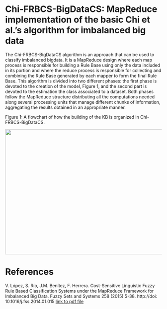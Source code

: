 
# Chi-FRBCS-BigDataCS: MapReduce implementation of the basic Chi et al.’s algorithm for imbalanced big data

The Chi-FRBCS-BigDataCS algorithm is an approach that can be used to classify imbalanced bigdata. It is a MapReduce design where each map process is responsible for building a Rule Base using only the data included in its portion and where the reduce process is responsible for collecting and combining the Rule Base generated by each mapper to form the final Rule Base. This algorithm is divided into two different phases: the first phase is devoted to the creation of the model, Figure 1, and the second part is devoted to the estimation the class associated to a dataset. Both phases follow the MapReduce structure distributing all the computations needed along several processing units that manage different chunks of information, aggregating the results obtained in an appropriate manner.

Figure 1: A flowchart of how the building of the KB is organized in Chi-FRBCS-BigDataCS.

<img src=http://sci2s.ugr.es/sites/default/files/files/TematicWebSites/BigData/building_chi_job.png width=731 height=403 />

# References

V. López, S. Río, J.M. Benítez, F. Herrera. Cost-Sensitive Linguistic Fuzzy Rule Based Classification Systems under the MapReduce Framework for Imbalanced Big Data. Fuzzy Sets and Systems 258 (2015) 5-38. http://doi: 10.1016/j.fss.2014.01.015 [link to pdf file](http://sci2s.ugr.es/sites/default/files/ficherosPublicaciones/1734_2015-lopez-FSS.pdf)

